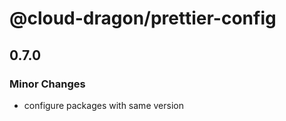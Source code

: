 # @cloud-dragon/prettier-config

## 0.7.0

### Minor Changes

- configure packages with same version
